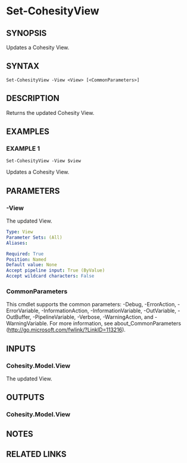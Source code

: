 # Set-CohesityView

## SYNOPSIS
Updates a Cohesity View.

## SYNTAX

```
Set-CohesityView -View <View> [<CommonParameters>]
```

## DESCRIPTION
Returns the updated Cohesity View.

## EXAMPLES

### EXAMPLE 1
```
Set-CohesityView -View $view
```

Updates a Cohesity View.

## PARAMETERS

### -View
The updated View.

```yaml
Type: View
Parameter Sets: (All)
Aliases:

Required: True
Position: Named
Default value: None
Accept pipeline input: True (ByValue)
Accept wildcard characters: False
```

### CommonParameters
This cmdlet supports the common parameters: -Debug, -ErrorAction, -ErrorVariable, -InformationAction, -InformationVariable, -OutVariable, -OutBuffer, -PipelineVariable, -Verbose, -WarningAction, and -WarningVariable.
For more information, see about_CommonParameters (http://go.microsoft.com/fwlink/?LinkID=113216).

## INPUTS

### Cohesity.Model.View
The updated View.

## OUTPUTS

### Cohesity.Model.View
## NOTES

## RELATED LINKS
